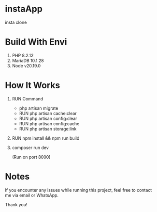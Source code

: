 # instaApp

insta clone

# Build With Envi

1. PHP 8.2.12
2. MariaDB 10.1.28
3. Node v20.19.0

# How It Works

1. RUN Command
    - php artisan migrate
    - RUN php artisan cache:clear
    - RUN php artisan config:clear
    - RUN php artisan config:cache
    - RUN php artisan storage:link
2. RUN npm install && npm run build
3. composer run dev

    (Run on port 8000)

# Notes

If you encounter any issues while running this project, feel free to contact me via email or WhatsApp.

Thank you!
